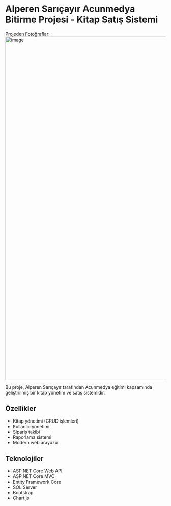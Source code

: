 # Alperen Sarıçayır Acunmedya Bitirme Projesi - Kitap Satış Sistemi
Projeden Fotoğraflar: 
<img width="1919" height="1080" alt="image" src="https://github.com/user-attachments/assets/d09e6f63-a4e2-4bec-b4dc-70a62694830a" />

Bu proje, Alperen Sarıçayır tarafından Acunmedya eğitimi kapsamında geliştirilmiş bir kitap yönetim ve satış sistemidir.

## Özellikler
- Kitap yönetimi (CRUD işlemleri)
- Kullanıcı yönetimi
- Sipariş takibi
- Raporlama sistemi
- Modern web arayüzü

## Teknolojiler
- ASP.NET Core Web API
- ASP.NET Core MVC
- Entity Framework Core
- SQL Server
- Bootstrap
- Chart.js
